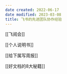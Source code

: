 ```yaml
---
date created: 2022-06-17
date modified: 2023-03-08
title: 飞书的先进团队协作经验
---
```


[[飞阅会]]

[[个人说明书]]

[[给下属写周报]]

[[好文档的8大秘籍]]
